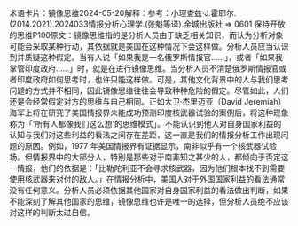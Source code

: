 

术语卡片：镜像思维2024-05-20解释：参考：小理查兹·J.霍耶尔.(2014.2021).2024033情报分析心理学.(张魁等译).金城出版社 => 0601 保持开放的思维P100原文：镜像思维指的是分析人员由于缺乏相关知识，而认为分析对象可能会采取某种行动，其依据就是美国在这种情况下会这样做。分析人员应当认识到并质疑这种假定。当有人说「如果我是一名俄罗斯情报官……」，或者「如果我掌管印度政府……」时，就是在进行镜像思维。当分析人员不清楚俄罗斯情报官或者印度政府如何思考时，也许只能这样做。可是，其他文化背景中的人与我们思考问题的方式并不相同，因此镜像思维往往会导致种种危险的假定。尽管如此，人们还是会经常假定对方的思维与自己相同。正如大卫·杰里迈亚（David Jeremiah）海军上将在研究了美国情报界未能成功预测印度核武器试验的案例后，将这种现象称为「‘所有人都像我们这么想'的思维模式」。不能认识到他人对自身国家利益的认知与我们对这些利益的看法之间存在差距，这一直是我们的情报分析工作出现问题的原因。例如，1977 年美国情报界有证据显示，南非似乎有一个核武器试验场。但情报界中的大部分人，特别是那些对于南非知之甚少的人，都倾向于否定这一情报，他们的依据是：「比勒陀利亚不会寻求核武器，因为他们根本找不到需要使用核武器来对付的敌人。」在情报分析中，美国人对于外国国家利益的看法通常没有任何意义。分析人员必须依据其他国家对自身国家利益的看法做出判断，如果不能深刻了解其他国家的思维，镜像思维也许是唯一的选择，但分析人员绝不应该对这样的判断太过自信。